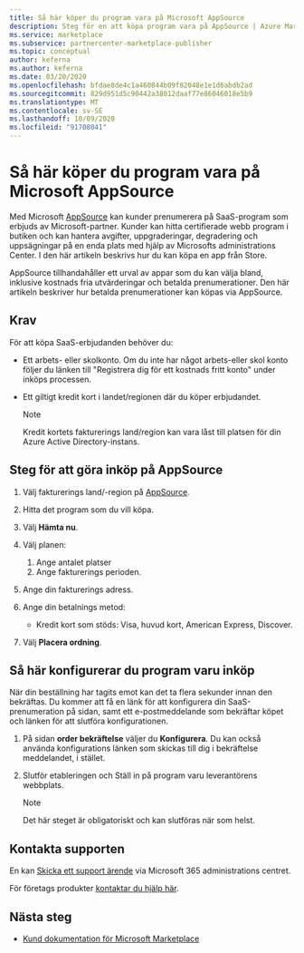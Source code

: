 ```yaml
---
title: Så här köper du program vara på Microsoft AppSource
description: Steg för en att köpa program vara på AppSource | Azure Marketplace.
ms.service: marketplace
ms.subservice: partnercenter-marketplace-publisher
ms.topic: conceptual
author: keferna
ms.author: keferna
ms.date: 03/20/2020
ms.openlocfilehash: bfdae8de4c1a460844b09f82048e1e1d6abdb2ad
ms.sourcegitcommit: 829d951d5c90442a38012daaf77e86046018e5b9
ms.translationtype: MT
ms.contentlocale: sv-SE
ms.lasthandoff: 10/09/2020
ms.locfileid: "91708041"
---
```

# <a name="how-to-purchase-software-on-microsoft-appsource"></a>Så här köper du program vara på Microsoft AppSource

Med Microsoft [AppSource](https://appsource.microsoft.com/) kan kunder prenumerera på SaaS-program som erbjuds av Microsoft-partner. Kunder kan hitta certifierade webb program i butiken och kan hantera avgifter, uppgraderingar, degradering och uppsägningar på en enda plats med hjälp av Microsofts administrations Center. I den här artikeln beskrivs hur du kan köpa en app från Store.

AppSource tillhandahåller ett urval av appar som du kan välja bland, inklusive kostnads fria utvärderingar och betalda prenumerationer. Den här artikeln beskriver hur betalda prenumerationer kan köpas via AppSource.

## <a name="requirements"></a>Krav

För att köpa SaaS-erbjudanden behöver du:

- Ett arbets- eller skolkonto. Om du inte har något arbets-eller skol konto följer du länken till "Registrera dig för ett kostnads fritt konto" under inköps processen.

- Ett giltigt kredit kort i landet/regionen där du köper erbjudandet.

    > [!Note]
    > Kredit kortets fakturerings land/region kan vara låst till platsen för din Azure Active Directory-instans.

## <a name="steps-for-making-purchases-on-appsource"></a>Steg för att göra inköp på AppSource

1. Välj fakturerings land/-region på [AppSource](https://appsource.microsoft.com/).
1. Hitta det program som du vill köpa.
1. Välj **Hämta nu**.
1. Välj planen:

    1. Ange antalet platser
    1. Ange fakturerings perioden.
    
1. Ange din fakturerings adress.
1. Ange din betalnings metod:
    * Kredit kort som stöds: Visa, huvud kort, American Express, Discover.
    
1. Välj **Placera ordning**.

## <a name="how-to-configure-software-post-purchase"></a>Så här konfigurerar du program varu inköp

När din beställning har tagits emot kan det ta flera sekunder innan den bekräftas. Du kommer att få en länk för att konfigurera din SaaS-prenumeration på sidan, samt ett e-postmeddelande som bekräftar köpet och länken för att slutföra konfigurationen.

1. På sidan **order bekräftelse** väljer du **Konfigurera**. Du kan också använda konfigurations länken som skickas till dig i bekräftelse meddelandet, i stället.
1. Slutför etableringen och Ställ in på program varu leverantörens webbplats.

    > [!Note]
    > Det här steget är obligatoriskt och kan slutföras när som helst.

## <a name="contact-support"></a>Kontakta supporten

En kan [Skicka ett support ärende](https://admin.microsoft.com/Adminportal/Home?source=applauncher#/homepage) via Microsoft 365 administrations centret.

För företags produkter [kontaktar du hjälp här](/office365/admin/contact-support-for-business-products?tabs=phone).

## <a name="next-steps"></a>Nästa steg

- [Kund dokumentation för Microsoft Marketplace](/marketplace/)
